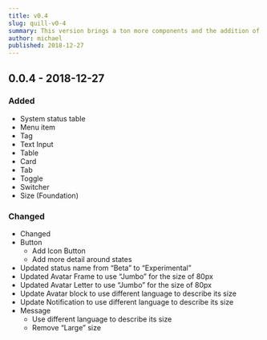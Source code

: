 ```yaml
---
title: v0.4
slug: quill-v0-4
summary: This version brings a ton more components and the addition of the Size foundation. This provides guidelines around the way we talk about the sizing of components in system.
author: michael
published: 2018-12-27
---
```


## 0.0.4 - 2018-12-27

### Added
* System status table
* Menu item
* Tag
* Text Input
* Table
* Card
* Tab
* Toggle
* Switcher
* Size (Foundation)

### Changed
* Changed
* Button
    * Add Icon Button
    * Add more detail around states
* Updated status name from “Beta” to “Experimental”
* Updated Avatar Frame to use “Jumbo” for the size of 80px
* Updated Avatar Letter to use “Jumbo” for the size of 80px
* Update Avatar block to use different language to describe its size
* Update Notification to use different language to describe its size
* Message
    * Use different language to describe its size
    * Remove “Large” size